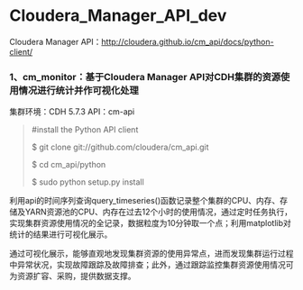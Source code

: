 # Cloudera_Manager_API_dev

Cloudera Manager API：http://cloudera.github.io/cm_api/docs/python-client/

### 1、cm_monitor：基于Cloudera Manager API对CDH集群的资源使用情况进行统计并作可视化处理

  集群环境：CDH 5.7.3  API：cm-api
  > #install the Python API client
  > 
  > $ git clone git://github.com/cloudera/cm_api.git
  > 
  > $ cd cm_api/python
  > 
  > $ sudo python setup.py install
    
利用api的时间序列查询query_timeseries()函数记录整个集群的CPU、内存、存储及YARN资源池的CPU、内存在过去12个小时的使用情况，通过定时任务执行，实现集群资源使用情况的全记录，数据粒度为10分钟取一个点；利用matplotlib对统计的结果进行可视化展示。
    
通过可视化展示，能够直观地发现集群资源的使用异常点，进而发现集群运行过程中异常状况，实现故障跟踪及故障排查；此外，通过跟踪监控集群资源使用情况可为资源扩容、采购，提供数据支撑。
